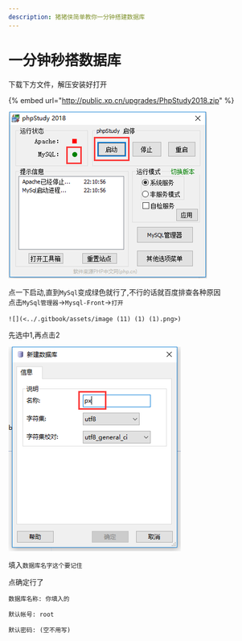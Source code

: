 ```yaml
---
description: 猪猪侠简单教你一分钟搭建数据库
---
```


# 一分钟秒搭数据库

下载下方文件，解压安装好打开

{% embed url="http://public.xp.cn/upgrades/PhpStudy2018.zip" %}

![](<../.gitbook/assets/image (8) (1) (1).png>)

点一下启动,直到`MySql`变成绿色就行了,不行的话就百度排查各种原因\
点击`MySql管理器`->`Mysql-Front`->`打开`

``![](<../.gitbook/assets/image (11) (1) (1).png>)``

先选中1,再点击2

![](<../.gitbook/assets/image (6).png>)

填入`数据库名字这个要记住`

&#x20;点确定行了

`数据库名称: 你填入的`

`默认帐号: root`

`默认密码: (空不用写)`
